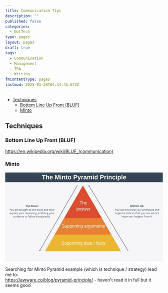 ```yaml
---
title: Communication Tips
description: ""
published: false
categories:
  - NotTech
type: pages
layout: pages
draft: true
tags:
  - Communication
  - Management
  - TBA
  - Writing
fmContentType: pages
lastmod: 2025-01-26T04:34:45.673Z
---
```


<!--- cSpell:disable --->
* [Techniques](#techniques)
  * [Bottom Line Up Front (BLUF)](#bottom-line-up-front-bluf)
  * [Minto](#minto)
<!--- cSpell:enable --->

## Techniques

### Bottom Line Up Front (BLUF)

<https://en.wikipedia.org/wiki/BLUF_(communication)>

### Minto

![Minto Pyramid](/assets/images/minto-pyramid.jpg)

Searching for Minto Pyramid example (which is technique / strategy) lead me to:\
<https://awware.co/blog/pyramid-principle/> - haven't read it in full but it seems good
